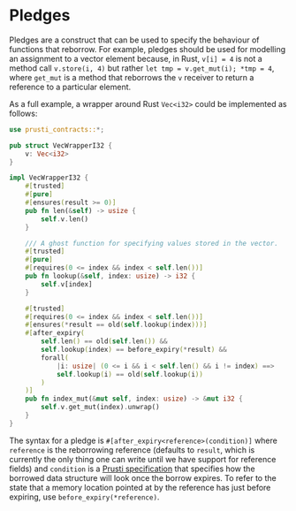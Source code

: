 # Pledges

Pledges are a construct that can be used to specify the behaviour of functions that reborrow. For example, pledges should be used for modelling an assignment to a vector element because, in Rust, `v[i] = 4` is not a method call `v.store(i, 4)` but rather `let tmp = v.get_mut(i); *tmp = 4`, where `get_mut` is a method that reborrows the `v` receiver to return a reference to a particular element.

As a full example, a wrapper around Rust `Vec<i32>` could be implemented as follows:

```rust
use prusti_contracts::*;

pub struct VecWrapperI32 {
    v: Vec<i32>
}

impl VecWrapperI32 {
    #[trusted]
    #[pure]
    #[ensures(result >= 0)]
    pub fn len(&self) -> usize {
        self.v.len()
    }

    /// A ghost function for specifying values stored in the vector.
    #[trusted]
    #[pure]
    #[requires(0 <= index && index < self.len())]
    pub fn lookup(&self, index: usize) -> i32 {
        self.v[index]
    }

    #[trusted]
    #[requires(0 <= index && index < self.len())]
    #[ensures(*result == old(self.lookup(index)))]
    #[after_expiry(
        self.len() == old(self.len()) &&
        self.lookup(index) == before_expiry(*result) &&
        forall(
            |i: usize| (0 <= i && i < self.len() && i != index) ==>
            self.lookup(i) == old(self.lookup(i))
        )
    )]
    pub fn index_mut(&mut self, index: usize) -> &mut i32 {
        self.v.get_mut(index).unwrap()
    }
}
```

The syntax for a pledge is `#[after_expiry<reference>(condition)]` where
`reference` is the reborrowing reference (defaults to `result`, which is
currently the only thing one can write until we have support for
reference fields) and `condition` is a [Prusti specification](../syntax.md) that specifies how the borrowed data
structure will look once the borrow expires. To refer to the state that
a memory location pointed at by the reference has just before expiring,
use `before_expiry(*reference)`.
